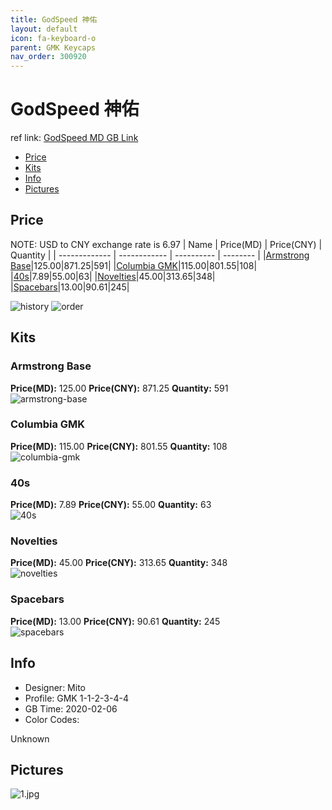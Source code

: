 ```yaml
---
title: GodSpeed 神佑
layout: default
icon: fa-keyboard-o
parent: GMK Keycaps
nav_order: 300920
---
```


# GodSpeed 神佑

ref link: [GodSpeed MD GB Link](https://drop.com/buy/drop-mito-gmk-godspeed-custom-keycap-set)  
* [Price](#price)  
* [Kits](#kits)  
* [Info](#info)  
* [Pictures](#pictures)  


## Price  
NOTE: USD to CNY exchange rate is 6.97
| Name          | Price(MD)    |  Price(CNY) | Quantity |
| ------------- | ------------ |  ---------- | -------- |
|[Armstrong Base](#armstrong-base)|125.00|871.25|591|
|[Columbia GMK](#columbia-gmk)|115.00|801.55|108|
|[40s](#40s)|7.89|55.00|63|
|[Novelties](#novelties)|45.00|313.65|348|
|[Spacebars](#spacebars)|13.00|90.61|245|

<img src="{{ '/home/jzou/keyboard/web/assets/images/gmk-keycaps/godspeed/history.png' | relative_url }}" alt="history" class="image featured">
<img src="{{ '/home/jzou/keyboard/web/assets/images/gmk-keycaps/godspeed/order.png' | relative_url }}" alt="order" class="image featured">

## Kits  
### Armstrong Base  
**Price(MD):** 125.00    **Price(CNY):** 871.25    **Quantity:** 591  
<img src="{{ 'assets/images/gmk-keycaps/godspeed/kits_pics/armstrong-base.jpg' | relative_url }}" alt="armstrong-base" class="image featured">

### Columbia GMK  
**Price(MD):** 115.00    **Price(CNY):** 801.55    **Quantity:** 108  
<img src="{{ 'assets/images/gmk-keycaps/godspeed/kits_pics/columbia-gmk.jpg' | relative_url }}" alt="columbia-gmk" class="image featured">

### 40s  
**Price(MD):** 7.89    **Price(CNY):** 55.00    **Quantity:** 63  
<img src="{{ 'assets/images/gmk-keycaps/godspeed/kits_pics/40s.jpg' | relative_url }}" alt="40s" class="image featured">

### Novelties  
**Price(MD):** 45.00    **Price(CNY):** 313.65    **Quantity:** 348  
<img src="{{ 'assets/images/gmk-keycaps/godspeed/kits_pics/novelties.jpg' | relative_url }}" alt="novelties" class="image featured">

### Spacebars  
**Price(MD):** 13.00    **Price(CNY):** 90.61    **Quantity:** 245  
<img src="{{ 'assets/images/gmk-keycaps/godspeed/kits_pics/spacebars.jpg' | relative_url }}" alt="spacebars" class="image featured">


## Info  
* Designer: Mito  
* Profile: GMK 1-1-2-3-4-4  
* GB Time: 2020-02-06  
* Color Codes:  

Unknown


## Pictures  
<img src="{{ 'assets/images/gmk-keycaps/godspeed/rendering_pics/1.jpg' | relative_url }}" alt="1.jpg" class="image featured">
